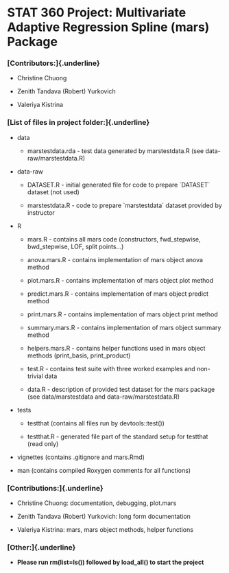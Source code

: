# STAT 360 Project: Multivariate Adaptive Regression Spline (mars) Package

### [**Contributors:**]{.underline}

-   Christine Chuong

-   Zenith Tandava (Robert) Yurkovich

-   Valeriya Kistrina

### [List of files in project folder:]{.underline}

-   data

    -   marstestdata.rda - test data generated by marstestdata.R (see
        data-raw/marstestdata.R)

-   data-raw

    -   DATASET.R - initial generated file for code to prepare
        \`DATASET\` dataset (not used)

    -   marstestdata.R - code to prepare \`marstestdata\` dataset
        provided by instructor

-   R

    -   mars.R - contains all mars code (constructors, fwd_stepwise,
        bwd_stepwise, LOF, split points...)

    -   anova.mars.R - contains implementation of mars object anova
        method

    -   plot.mars.R - contains implementation of mars object plot method

    -   predict.mars.R - contains implementation of mars object predict
        method

    -   print.mars.R - contains implementation of mars object print
        method

    -   summary.mars.R - contains implementation of mars object summary
        method

    -   helpers.mars.R - contains helper functions used in mars object
        methods (print_basis, print_product)

    -   test.R - contains test suite with three worked examples and
        non-trivial data

    -   data.R - description of provided test dataset for the mars
        package (see data/marstestdata and data-raw/marstestdata.R)

-   tests

    -   testthat (contains all files run by devtools::test())

    -   testthat.R - generated file part of the standard setup for
        testthat (read only)

-   vignettes (contains .gitignore and mars.Rmd)

-   man (contains compiled Roxygen comments for all functions)

### [**Contributions:**]{.underline}

-   Christine Chuong: documentation, debugging, plot.mars

-   Zenith Tandava (Robert) Yurkovich: long form documentation

-   Valeriya Kistrina: mars, mars object methods, helper functions

### [**Other:**]{.underline}

-   **Please run rm(list=ls()) followed by load_all() to start the
    project**
